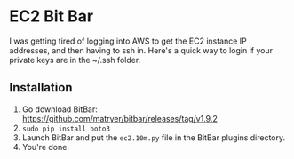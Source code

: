 # EC2 Bit Bar

I was getting tired of logging into AWS to get the EC2 instance IP addresses, and then having to ssh in. Here's a quick way to login if your private keys are in the ~/.ssh folder.

## Installation

1. Go download BitBar: https://github.com/matryer/bitbar/releases/tag/v1.9.2
2. `sudo pip install boto3`
3. Launch BitBar and put the `ec2.10m.py` file in the BitBar plugins directory.
4. You're done.